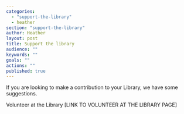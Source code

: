 ```yaml
---
categories: 
  - "support-the-library"
  - heather
section: "support-the-library"
author: Heather
layout: post
title: Support the library
audience: ""
keywords: ""
goals: ""
actions: ""
published: true
---
```


If you are looking to make a contribution to your Library, we have some suggestions.

Volunteer at the Library [LINK TO VOLUNTEER AT THE LIBRARY PAGE]

